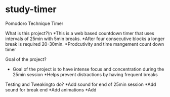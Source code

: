 # study-timer
Pomodoro Technique Timer

What is this project?\n
*This is a web based countdown timer that uses intervals of 25min with 5min breaks. 
*After four consecutive blocks a longer break is required 20-30min.
*Prodcutivity and time mangement count down timer


Goal of the project?
* Goal of the project is to have intense focus and concentration during the 25min session
*Helps prevent distractions by having frequent breaks

Testing and Tweakingto do?
*Add sound for end of 25min session
*Add sound for break end
*Add animations
*Add 

